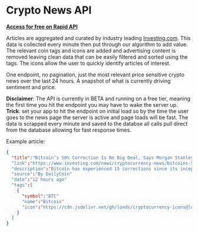 # Crypto News API

**[Access for free on Rapid API](https://rapidapi.com/adamskoullos@gmail.com/api/crypto-pulse/)**

Articles are aggregated and curated by industry leading [Investing.com](https://www.investing.com/news/cryptocurrency-news). This data is collected every minute then put through our algorithm to add value. The relevant coin tags and icons are added and advertising content is removed leaving clean data that can be easily filtered and sorted using the tags. The icons allow the user to quickly identify articles of interest.

One endpoint, no pagination, just the most relevant price sensitive crypto news over the last 24 hours. A snapshot of what is currently driving sentiment and price.

**Disclaimer**: The API is currently in BETA and running on a free tier, meaning the first time you hit the endpoint you may have to wake the server up.
**Trick**: set your app to hit the endpoint on initial load so by the time the user goes to the news page the server is active and page loads will be fast. The data is scrapped every minute and saved to the databse all calls pull direct from the database allowing for fast response times.

Example article:

```json
{
  "title":"Bitcoin’s 50% Correction Is No Big Deal, Says Morgan Stanley"
  "link":"https://www.investing.com/news/cryptocurrency-news/bitcoins-50-correction-is-no-big-deal-says-morgan-stanley-2754528"
  "description":"Bitcoin has experienced 15 corrections since its inception in 2009. The asset’s current decline all the way down from its all time high of $69K is within its..."
  "source":"By DailyCoin"
  "date":"12 hours ago"
  "tags":[
    {
      "symbol":"BTC"
      "name":"Bitcoin"
      "icon":"https://cdn.jsdelivr.net/gh/londs/cryptocurrency-icons@lon722a8c63169dcc06e86182bf2c55a76bbc/bitcoin.svg"
    }
  ]
}
```
